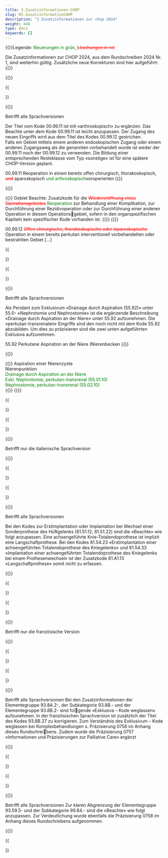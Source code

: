 ```yaml
---
title: 3.Zusatzinformationen-CHOP
slug: RS-ZusatzinformationCHOP
description: "3 Zusatzinformationen zur chop 2024"
weight: 440
type: docs
keywords: []
---
```

{{<markdown>}}Legende: <font color="green">Neuerungen in grün</font>, <font color="red">~~Löschungen in rot~~</font>
  
Die Zusatzinformationen zur CHOP 2024, aus dem Rundschreiben 2024 Nr. 1, sind weiterhin gültig.
Zusätzliche neue Korrekturen sind hier aufgeführt:
{{</markdown>}}

{{<collapsibleGroupCommand groupId="RS2024CHOP_2">}}

<a id="3.1"></a>
{{<article number="3.1" date="01.07.2024" title="00.99.11 und 00.99.12 Reoperationen" collapsibleClass="d-inline-block" groupId="RS2024CHOP_2">}}

{{<markdown>}}

Betrifft alle Sprachversionen
  
Der Titel vom Kode 00.99.11 ist mit «arthroskopisch» zu ergänzen. Das Beachte unter dem Kode 00.99.11 ist leicht anzupassen. 
Der Zugang des neuen Eingriffs wird aus dem Titel des Kodes 00.99.12 gestrichen.  
Falls ein Gebiet mittels einem anderen endoskopischen Zugang oder einem anderen Zugangsweg als die genannten vorbehandelt 
wurde ist weder der 00.99.11 noch der 00.99.12 zu verwenden. Die Bildung einer entsprechenden Resteklasse vom Typ «sonstige» 
ist für eine spätere CHOP-Version geplant.
  
00.99.11 Reoperation in einem bereits offen chirurgisch, thorakoskopisch, <font color="red">~~und~~</font> aparoskopisch <font color="green">und arthroskopisch</font>voroperierten 
{{</markdown>}}

{{<indent level="5">}}

{{<markdown>}}
Gebiet
Beachte: Zusatzkode für die <font color="red">~~Wiedereröffnung eines Operationsgebietes~~</font> <font color="green">Reoperation </font>zur Behandlung einer Komplikation, 
zur Durchführung einer Rezidivoperation oder zur Durchführung einer anderen Operation in diesem Operationsgebiet, sofern in den organspezifischen Kapiteln kein spezifischer Kode vorhanden ist.
{{</markdown>}}
{{</indent>}}
  
00.99.12 <font color="red">~~Offen chirurgische, thorakoskopische oder laparoskopische~~</font> Operation in einem bereits perkutan interventionell vorbehandelten oder bestrahlten Gebiet
[…]

{{</article>}}

<a id="3.2"></a>
{{<article number="3.2" date="01.07.2024" title="55.92 Perkutane Aspiration an der Niere – ergänzende Beschreibung und Exklusiva" collapsibleClass="d-inline-block" groupId="RS2024CHOP_2">}}

{{<markdown>}}

Betrifft alle Sprachversionen
  
Als Pendant zum Exklusivum «Drainage durch Aspiration (55.92)» unter 55.0- «Nephrotomie und Nephrostomie» ist die ergänzende 
Beschreibung «Drainage durch Aspiration an der Niere» unter 55.92 aufzunehmen. Die «perkutan-transrenalen» Eingriffe sind den noch nicht mit dem Kode 55.92 abzubilden. Um dies zu präzisieren sind die zwei unten aufgeführten Exklusiva aufzunehmen.
  
55.92 Perkutane Aspiration an der Niere (Nierenbecken
{{</markdown>}}

{{<indent level="5">}}

{{<markdown>}}
Aspiration einer Nierenzyste  
Nierenpunktion  
 <font color="green">Drainage durch Aspiration an der Niere</font><br>
 <font color="green">Exkl. Nephrotomie, perkutan-transrenal (55.01.10)</font><br>
 <font color="green">Nephrostomie, perkutan-transrenal (55.02.10)</font><br>
{{</markdown>}}
{{</indent>}}

{{</article>}}


<a id="3.3"></a>
{{<article number="3.3" date="01.07.2024" title=" 70.A2.22 «Deszensuschirurgie [Suspensionsoperation], zwei oder drei Kompartimente, laparoskopisch, mit Netz»" collapsibleClass="d-inline-block" groupId="RS2024CHOP_2">}}

{{<markdown>}}

Betrifft nur die italienische Sprachversion
  
{{</markdown>}}

{{</article>}}


<a id="3.4"></a>
{{<article number="3.4" date="01.07.2024" title="81.A1.13 Langschaftprothese" collapsibleClass="d-inline-block" groupId="RS2024CHOP_2">}}

{{<markdown>}}

Betrifft alle Sprachversionen
  
Bei den Kodes zur Erstimplantation oder Implantation bei Wechsel einer Sonderprothese des Hüftgelenks (81.51.12, 81.51.22) sind 
die «Beachte» wie folgt anzupassen. Eine achsengeführte Knie-Totalendoprothese ist implizit eine Langschaftprothese. Bei den 
Kodes 81.54.23 «Erstimplantation einer achsengeführten Totalendoprothese des Kniegelenks» und 81.54.33 «Implantation einer 
achsengeführten Totalendoprothese des Kniegelenks bei einem Prothesenwechsel» ist der Zusatzkode 81.A1.13 «Langschaftprothese» somit nicht zu erfassen.

{{</markdown>}}

{{</article>}}


<a id="3.5"></a>
{{<article number="3.5" date="01.07.2024" title="85.2C.2-, 85.2C.3- Débridement an der Mamma»" collapsibleClass="d-inline-block" groupId="RS2024CHOP_2">}}

{{<markdown>}}

Betrifft nur die französische Version
  
{{</markdown>}}

{{</article>}}

<a id="3.6"></a>
{{<article number="3.6" date="01.07.2024" title="93.8A.2- und 93.8B.- Palliativmedizin – Aufnahme von «Exklusiva – Kode weglassen»" collapsibleClass="d-inline-block" groupId="RS2024CHOP_2">}}

{{<markdown>}}

Betrifft alle Sprachversionen
Bei den Zusatzinformationen der Elementegruppe 93.8A.2-, der Subkategorie 93.8B.- und der Elementegruppe 93.8B.2- sind folgende «Exklusiva – Kode weglassen» aufzunehmen. In der französischen Sprachversion ist zusätzlich der Titel des Kodes 93.8B.27 
zu korrigieren.
Zum Verständnis des Exklusivum – Kode weglassen bei Komplexbehandlungen s. Präzisierung 0756 im Anhang dieses Rundschreibens. Zudem wurde die Präzisierung 0757 «Informationen und Präzisierungen zur Palliative Care» ergänzt
  
{{</markdown>}}

{{</article>}}



<a id="3.7"></a>
{{<article number="3.7" date="01.07.2024" title="93.59.5- und 99.84.- Anpassung der «Beachte»" collapsibleClass="d-inline-block" groupId="RS2024CHOP_2">}}

{{<markdown>}}

Betrifft alle Sprachversionen
Zur klaren Abgrenzung der Elementegruppe 93.59.5- und der Subkategorie 99.84.- sind die «Beachte» wie folgt anzupassen. Zur 
Verdeutlichung wurde ebenfalls die Präzisierung 0758 im Anhang dieses Rundschreibens aufgenommen.

  
{{</markdown>}}

{{</article>}}